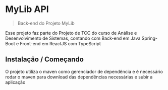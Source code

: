 <!-- ![Logo of the project](https://raw.githubusercontent.com/jehna/readme-best-practices/master/sample-logo.png)-->

# MyLib API
> Back-end do Projeto MyLib

Esse projeto faz parte do Projeto de TCC do curso de Análise e Desenvolvimento de Sistemas, contando com Back-end em Java Spring-Boot e Front-end em ReactJS com TypeScript

## Instalação / Começando

O projeto utiliza o maven como gerenciador de dependência e é necessário rodar o maven para download das dependências necessárias e subir a aplicação
